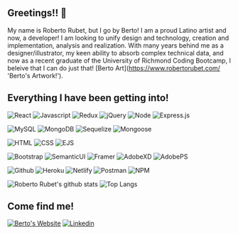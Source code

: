 ## Greetings!! 👋

My name is Roberto Rubet, but I go by Berto! I am a proud Latino artist and now, a developer! I am looking to unify design and technology, creation and implementation, analysis and realization. With many years behind me as a designer/illustrator, my keen ability to absorb complex technical data, and now as a recent graduate of the University of Richmond Coding Bootcamp, I beleive that I can do just that! [Berto Art](https://www.robertorubet.com/ 'Berto's Artwork!').

## Everything I have been getting into!

![React](https://img.shields.io/badge/Code-React-informational?style=flat-square&logo=React&logoColor=474747&color=474747&labelColor=ff9000) ![Javascript](https://img.shields.io/badge/Code-Javascript-informational?style=flat-square&logo=javascript&logoColor=474747&color=474747&labelColor=ff9000) ![Redux](https://img.shields.io/badge/Tools-Redux-informational?style=flat-square&logo=Redux&logoColor=474747&color=474747&labelColor=ff9000) ![jQuery](https://img.shields.io/badge/Code-jQuery-informational?style=flat-square&logo=jQuery&logoColor=474747&color=474747&labelColor=ff9000) ![Node](https://img.shields.io/badge/Code-Node.js-informational?style=flat-square&logo=node.js&logoColor=474747&color=474747&labelColor=ff9000) ![Express.js](https://img.shields.io/badge/Code-Express.js-informational?style=flat-square&logo=express&logoColor=474747&color=474747&labelColor=ff9000)

![MySQL](https://img.shields.io/badge/Database-MySQL-informational?style=flat-square&logo=mysql&logoColor=474747&color=474747&labelColor=ff9000) ![MongoDB](https://img.shields.io/badge/Database-MongoDB-informational?style=flat-square&logo=mongodb&logoColor=474747&color=474747&labelColor=ff9000) ![Sequelize](https://img.shields.io/badge/Tools-Sequelize-informational?style=flat-square&logo=sequelize&logoColor=474747&color=474747&labelColor=ff9000) ![Mongoose](https://img.shields.io/badge/Tools-mongoose-informational?style=flat-square&logo=mongoose&logoColor=474747&color=474747&labelColor=ff9000) 

![HTML](https://img.shields.io/badge/Code-HTML-informational?style=flat-square&logo=html5&logoColor=474747&color=474747&labelColor=ff9000) ![CSS](https://img.shields.io/badge/Code-CSS-informational?style=flat-square&logo=css3&logoColor=474747&color=474747&labelColor=ff9000) ![EJS](https://img.shields.io/badge/Code-EJS-informational?style=flat-square&logo=ejs-js&logoColor=474747&color=474747&labelColor=ff9000)

![Bootstrap](https://img.shields.io/badge/Style-Bootstrap-informational?style=flat-square&logo=bootstrap&logoColor=474747&color=474747&labelColor=ff9000) ![SemanticUI](https://img.shields.io/badge/Style-Semantic_UI-informational?style=flat-square&logo=semanticuireact&logoColor=474747&color=474747&labelColor=ff9000) ![Framer](https://img.shields.io/badge/Tools-Framer-informational?style=flat-square&logo=framer&logoColor=474747&color=474747&labelColor=ff9000) ![AdobeXD](https://img.shields.io/badge/Tools-AdobeXD-informational?style=flat-square&logo=adobexd&logoColor=474747&color=474747&labelColor=ff9000) ![AdobePS](https://img.shields.io/badge/Tools-AdobePS-informational?style=flat-square&logo=adobephotoshop&logoColor=474747&color=474747&labelColor=ff9000)

![Github](https://img.shields.io/badge/Tools-GitHub-informational?style=flat-square&logo=Github&logoColor=474747&color=474747&labelColor=ff9000) ![Heroku](https://img.shields.io/badge/Tools-Heroku-informational?style=flat-square&logo=Heroku&logoColor=474747&color=474747&labelColor=ff9000) ![Netlify](https://img.shields.io/badge/Tools-Netlify-informational?style=flat-square&logo=Netlify&logoColor=474747&color=474747&labelColor=ff9000) ![Postman](https://img.shields.io/badge/Tools-Postman-informational?style=flat-square&logo=postman&logoColor=474747&color=474747&labelColor=ff9000) ![NPM](https://img.shields.io/badge/Tools-NPM-informational?style=flat-square&logo=NPM&logoColor=474747&color=474747&labelColor=ff9000)


![Roberto Rubet's github stats](https://github-readme-stats.vercel.app/api?username=bertodemus&show_icons=true&title_color=FFFFFF&icon_color=d84bbf&text_color=FFFFFF&bg_color=474747&hide_border=true)
![Top Langs](https://github-readme-stats.vercel.app/api/top-langs/?username=bertodemus&title_color=FFFFFF&icon_color=d84bbf&text_color=FFFFFF&bg_color=474747&hide_border=true&layout=compact)

## Come find me!

[![Berto's Website](https://img.icons8.com/bubbles/50/000000/domain.png)](http://markdcross.dev) [![Linkedin](https://img.icons8.com/officel/40/000000/linkedin.png)](https://www.linkedin.com/in/markdcross/)


<!--
**Bertodemus/bertodemus** is a ✨ _special_ ✨ repository because its `README.md` (this file) appears on your GitHub profile.

Here are some ideas to get you started:

- 🔭 I’m currently working on ...
- 🌱 I’m currently learning ...
- 👯 I’m looking to collaborate on ...
- 🤔 I’m looking for help with ...
- 💬 Ask me about ...
- 📫 How to reach me: ...
- 😄 Pronouns: ...
- ⚡ Fun fact: ...
-->
